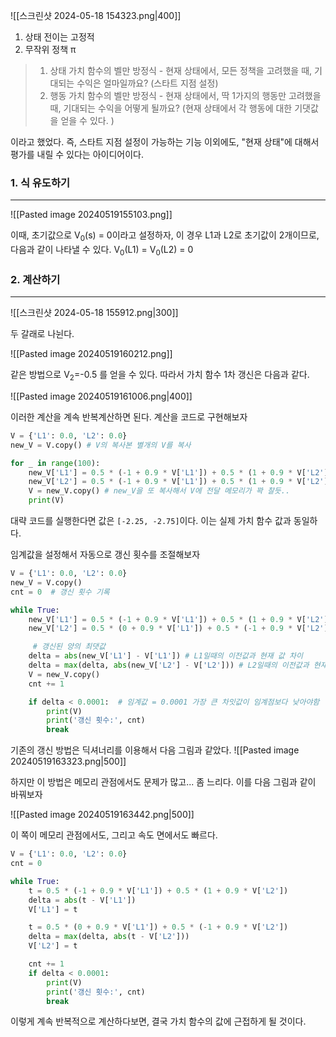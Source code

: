 ![[스크린샷 2024-05-18 154323.png|400]]

1. 상태 전이는 고정적
2. 무작위 정책 π

>1. 상태 가치 함수의 벨만 방정식
	- 현재 상태에서, 모든 정책을 고려했을 때, 기대되는 수익은 얼마일까요? (스타트 지점 설정)
>2. 행동 가치 함수의 벨만 방정식
	- 현재 상태에서, 딱 1가지의 행동만 고려했을 때, 기대되는 수익을 어떻게 될까요? (현재 상태에서 각 행동에 대한 기댓값을 얻을 수 있다. ) 

이라고 했었다. 즉, 스타트 지점 설정이 가능하는 기능 이외에도, "현재 상태"에 대해서 평가를 내릴 수 있다는 아이디어이다. 

### 1. 식 유도하기
---
![[Pasted image 20240519155103.png]]

이때, 초기값으로 V<sub>0</sub>(s) = 0이라고 설정하자, 이 경우 L1과 L2로 초기값이 2개이므로, 다음과 같이 나타낼 수 있다. V<sub>0</sub>(L1) = V<sub>0</sub>(L2) = 0

### 2. 계산하기
---
![[스크린샷 2024-05-18 155912.png|300]]

두 갈래로 나뉜다. 

![[Pasted image 20240519160212.png]]

같은 방법으로 V<sub>2</sub>=-0.5 를 얻을 수 있다.  따라서 가치 함수 1차 갱신은 다음과 같다. 

![[Pasted image 20240519161006.png|400]]

이러한 계산을 계속 반복계산하면 된다. 계산을 코드로 구현해보자

``` python
V = {'L1': 0.0, 'L2': 0.0}
new_V = V.copy() # V의 복사본 별개의 V를 복사

for _ in range(100):
	new_V['L1'] = 0.5 * (-1 + 0.9 * V['L1']) + 0.5 * (1 + 0.9 * V['L2'])
	new_V['L2'] = 0.5 * (-1 + 0.9 * V['L1']) + 0.5 * (1 + 0.9 * V['L2'])
	V = new_V.copy() # new_V을 또 복사해서 V에 전달 메모리가 꽉 찰듯..
	print(V)
```

대략 코드를 실행한다면 값은 `[-2.25, -2.75]`이다. 이는 실제 가치 함수 값과 동일하다. 

임계값을 설정해서 자동으로 갱신 횟수를 조절해보자

``` python
V = {'L1': 0.0, 'L2': 0.0}
new_V = V.copy()
cnt = 0  # 갱신 횟수 기록

while True:
    new_V['L1'] = 0.5 * (-1 + 0.9 * V['L1']) + 0.5 * (1 + 0.9 * V['L2'])
    new_V['L2'] = 0.5 * (0 + 0.9 * V['L1']) + 0.5 * (-1 + 0.9 * V['L2'])

     # 갱신된 양의 최댓값
    delta = abs(new_V['L1'] - V['L1']) # L1일때의 이전값과 현재 값 차이
    delta = max(delta, abs(new_V['L2'] - V['L2'])) # L2일때의 이전값과 현재 값 차이중 가장 큰 값을 delta로 지정, 이는 두 원소 중 차이의 절대값 중 큰 값을 선택한다.  
    V = new_V.copy()
    cnt += 1

    if delta < 0.0001:  # 임계값 = 0.0001 가장 큰 차잇값이 임계점보다 낮아야함
        print(V)
        print('갱신 횟수:', cnt)
        break
```

기존의 갱신 방법은 딕셔너리를 이용해서 다음 그림과 같았다.
![[Pasted image 20240519163323.png|500]]

하지만 이 방법은 메모리 관점에서도 문제가 많고... 좀 느리다. 이를 다음 그림과 같이 바꿔보자

![[Pasted image 20240519163442.png|500]]

이 쪽이 메모리 관점에서도, 그리고 속도 면에서도 빠르다.

``` python
V = {'L1': 0.0, 'L2': 0.0}
cnt = 0

while True:
    t = 0.5 * (-1 + 0.9 * V['L1']) + 0.5 * (1 + 0.9 * V['L2'])
    delta = abs(t - V['L1'])
    V['L1'] = t

    t = 0.5 * (0 + 0.9 * V['L1']) + 0.5 * (-1 + 0.9 * V['L2'])
    delta = max(delta, abs(t - V['L2']))
    V['L2'] = t

    cnt += 1
    if delta < 0.0001:
        print(V)
        print('갱신 횟수:', cnt)
        break
```

이렇게 계속 반복적으로 계산하다보면, 결국 가치 함수의 값에 근접하게 될 것이다. 
